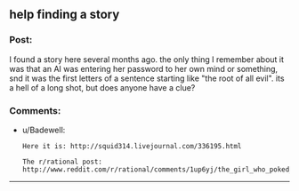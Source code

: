 ## help finding a story

### Post:

I found a story here several months ago. the only thing I remember about it was that an AI was entering her password to her own mind or something, snd it was the first letters of a sentence starting like "the root of all evil". its a hell of a long shot,  but does anyone have a clue?

### Comments:

- u/Badewell:
  ```
  Here it is: http://squid314.livejournal.com/336195.html

  The r/rational post: http://www.reddit.com/r/rational/comments/1up6yj/the_girl_who_poked_god_with_a_stick/
  ```

---

